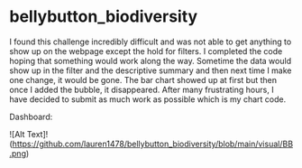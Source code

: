 # bellybutton_biodiversity

I found this challenge incredibly difficult and was not able to get anything to show up on the webpage except the hold for filters. I completed the code hoping that something would work along the way. Sometime the data would show up in the filter and the descriptive summary and then next time I make one change, it would be gone. The bar chart showed up at first but then once I added the bubble, it disappeared. After many frustrating hours, I have decided to submit as much work as possible which is my chart code. 

Dashboard:

![Alt Text]!(https://github.com/lauren1478/bellybutton_biodiversity/blob/main/visual/BB.png)
